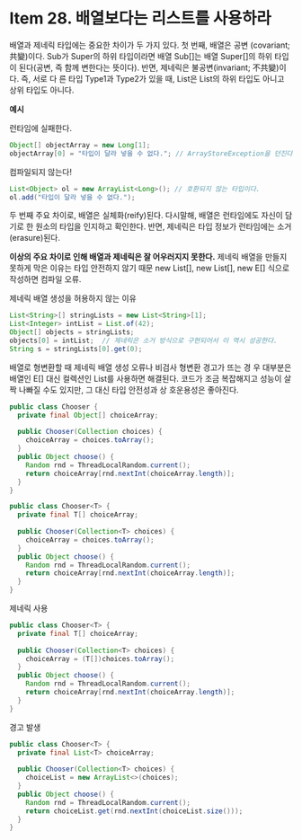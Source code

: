 # Item 28. 배열보다는 리스트를 사용하라

배열과 제네릭 타입에는 중요한 차이가 두 가지 있다.
첫 번째, 배열은 공변 (covariant; 共變)이다. Sub가 Super의 하위 타입이라면 배열 Sub[]는 배열 Super[]의 하위 타입이 된다(공변, 즉 함께 변한다는 뜻이다).
반면, 제네릭은 불공변(invariant; 不共變)이다. 즉, 서로 다 른 타입 Type1과 Type2가 있을 때, List<Type1>은 List<Type2>의 하위 타입도 아니고 상위 타입도 아니다.

**예시**

런타임에 실패한다.
```java
Object[] objectArray = new Long[1];
objectArray[0] = "타입이 달라 넣을 수 없다."; // ArrayStoreException을 던진다.
```

컴파일되지 않는다!
```java
List<Object> ol = new ArrayList<Long>(); // 호환되지 않는 타입이다.
ol.add("타입이 달라 넣을 수 없다.");
```

두 번째 주요 차이로, 배열은 실체화(reify)된다.
다시말해, 배열은 런타임에도 자신이 담기로 한 원소의 타입을 인지하고 확인한다.
반면, 제네릭은 타입 정보가 런타임에는 소거 (erasure)된다.

**이상의 주요 차이로 인해 배열과 제네릭은 잘 어우러지지 못한다.**
제네릭 배열을 만들지 못하게 막은 이유는 타입 안전하지 않기 때문
new List<E>[], new List<String>[], new E[] 식으로 작성하면 컴파일 오류.

제네릭 배열 생성을 허용하지 않는 이유
```java
List<String>[] stringLists = new List<String>[1];
List<Integer> intList = List.of(42);
Object[] objects = stringLists;
objects[0] = intList;  // 제네릭은 소거 방식으로 구현되어서 이 역시 성공한다.
String s = stringLists[0].get(0);
```

배열로 형변환할 때 제네릭 배열 생성 오류나 비검사 형변환 경고가 뜨는 경 우 대부분은 배열인 E[] 대신 컬렉션인 List<E>를 사용하면 해결된다.
코드가 조금 복잡해지고 성능이 살짝 나빠질 수도 있지만, 그 대신 타입 안전성과 상 호운용성은 좋아진다.
  
```java  
public class Chooser {
  private final Object[] choiceArray;
  
  public Chooser(Collection choices) {
    choiceArray = choices.toArray();
  }
  public Object choose() {
    Random rnd = ThreadLocalRandom.current();
    return choiceArray[rnd.nextInt(choiceArray.length)];
  }
}
```
```java  
public class Chooser<T> {
  private final T[] choiceArray;
  
  public Chooser(Collection<T> choices) {
    choiceArray = choices.toArray();
  }
  public Object choose() {
    Random rnd = ThreadLocalRandom.current();
    return choiceArray[rnd.nextInt(choiceArray.length)];
  }
}
```
제네릭 사용
```java  
public class Chooser<T> {
  private final T[] choiceArray;
  
  public Chooser(Collection<T> choices) {
    choiceArray = (T[])choices.toArray();
  }
  public Object choose() {
    Random rnd = ThreadLocalRandom.current();
    return choiceArray[rnd.nextInt(choiceArray.length)];
  }
}
```
경고 발생
```java  
public class Chooser<T> {
  private final List<T> choiceArray;
  
  public Chooser(Collection<T> choices) {
    choiceList = new ArrayList<>(choices);
  }
  public Object choose() {
    Random rnd = ThreadLocalRandom.current();
    return choiceList.get(rnd.nextInt(choiceList.size()));
  }
}
```
